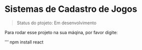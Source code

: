 <h1>Sistemas de Cadastro de Jogos</h1>

> Status do ptojeto: Em desenvolvimento

Para rodar esse projeto na sua máqina, por favor digite:

'''
 npm install react
